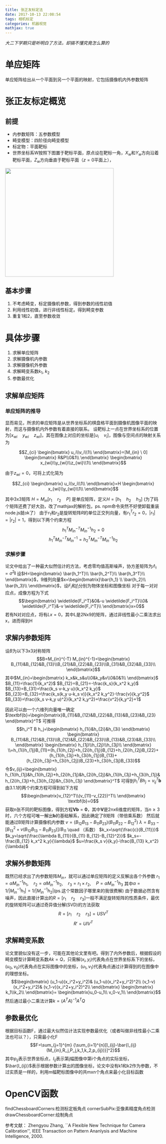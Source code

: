 ```yaml
---
title: 张正友标定法
date: 2017-10-13 22:08:54
tags: 相机标定
categories: 机器视觉
mathjax: true
---
```


*大二下学期只是听明白了方法，却搞不懂究竟怎么算的*

# 单应矩阵

单应矩阵给出从一个平面到另一个平面的映射，它包括摄像机内外参数矩阵

# 张正友标定概览

## 前提

-	内参数矩阵：五参数模型
-	畸变模型：四阶径向畸变模型
-	标定物：平面靶标
-	世界坐标系W按照下图置于靶标平面，原点设在靶标一角，$X_w$和$Y_w$方向沿着靶标平面，$Z_w$方向垂直于靶标平面（$z=0$平面上），
<img src="/img/标定板.png" width="350">

## 基本步骤

1.	不考虑畸变，标定摄像机参数，得到参数的线性初值
2.	利用线性初值，进行非线性标定。得到畸变参数
3.	重复1和2，直至参数收敛

# 具体步骤

1.	求解单应矩阵
2.	求解摄像机内参数
3.	求解摄像机外参数
4.	求解畸变系数$k_1$, $k_2$
5.	参数最优化

## 求解单应矩阵

### 单应矩阵的推导

显而易见，所求的单应矩阵是从世界坐标系的棋盘格平面到摄像机图像平面的映射，而这与摄像机内外参数有着直接的联系。
设靶标上一点在世界坐标系的位置为$[x_{wi} \quad y_{wi} \quad z_{wi}]$，其在图像上对应的坐标是$[u_i \quad v_i]$，图像与空间点的映射关系为

$$Z_{ci} \begin{bmatrix} u_i\\v_i\\1\\ \end{bmatrix}=[M_{in} \ 0] \begin{bmatrix} R&P\\0&1\\ \end{bmatrix} \begin{bmatrix} x_{wi}\\y_{wi}\\z_{wi}\\1\\ \end{bmatrix}$$       

由于$z_{wi}=0$，可将上式化简为

$$Z_{ci} \begin{bmatrix} u_i\\v_i\\1\\ \end{bmatrix}=H \begin{bmatrix} x_{wi}\\y_{wi}\\1\\ \end{bmatrix}$$

其中3x3矩阵 $H=M_{in}[r_1 \quad r_2 \quad P]$ 是单应矩阵，定义$H=[h_1 \quad h_2 \quad h_3]$
(为了码个矩阵还费了好大劲，改了mathjax的解析包，ps. npm命令突然不好使卸载重装node.js就ok了）
由于$r_1$和$r_2$是旋转矩阵$R$的单位正交列向量，有$r_1^T r_2=0$，$|r_1|=|r_2|=1$，得到以下两个约束方程
$$h_1^T M_{in}^{-T} M_{in}^{-1} h_2=0$$
$$h_1^T M_{in}^{-T} M_{in}^{-1}=h_2^T M_{in}^{-T} M_{in}^{-1} h_2$$

### 求解步骤

论文中给出了一种最大似然估计的方法，考虑零均值高斯噪声，协方差矩阵为$\Lambda_i=\sigma^2 \textbf{I}$
设$H=\begin{bmatrix} \bar{h_1^T}\\ \bar{h_2^T}\\ \bar{h_3^T}\\ \end{bmatrix}$，9维列向量$x=\begin{bmatrix}\bar{h_1} \\ \bar{h_2}\\ \bar{h_3}\\ \end{bmatrix}$，设$F_i$和$f_i$分别为物体坐标和图像坐标
对于每一对对应点，成像方程为下式
$$\begin{bmatrix} \widetilde{F_i^T}&0&-u \widetilde{F_i^T}\\0& \widetilde{F_i^T}&-v \widetilde{F_i^T}\\ \end{bmatrix}x=0$$
若有N对对应点，将有$Lx=0$，其中L是2Nx9的矩阵，通过非线性最小二乘法求出x，进而得到H

## 求解内参数矩阵

设$B$为以下3x3对称矩阵
$$B=M_{in}^{-T} M_{in}^{-1}=\begin{bmatrix} B_{11}&B_{12}&B_{13}\\B_{21}&B_{22}&B_{23}\\B_{31}&B_{32}&B_{33}\\ \end{bmatrix}$$
其中$M_{in}=\begin{bmatrix} k_x&k_s&u\\0&k_y&v\\0&0&1\\ \end{bmatrix}$
$B_{11}=\frac{1}{k_x^2}$
$B_{12}=B_{21}=-\frac{k_s}{k_x^2 k_y}$
$B_{13}=B_{31}=\frac{k_s v-k_y u}{k_x^2 k_y}$
$B_{23}=B_{32}=\frac{k_s(k_y u-k_s v)}{k_x^2 k_y^2}-\frac{v}{k_y^2}$
$B_{33}=\frac{(k_s v-k_y u)^2}{k_x^2 k_y^2}+\frac{v^2}{k_y^2}+1$

因此可以由一个六维列向量唯一确定$\textbf{b}=\begin{bmatrix}B_{11}&B_{12}&B_{22}&B_{13}&B_{23}&B_{23} \end{bmatrix}^T$
可推得
$$h_i^T B h_j=\begin{bmatrix} h_{1i}&h_{2i}&h_{3i} \end{bmatrix} \begin{bmatrix} B_{11}&B_{12}&B_{13}\\B_{12}&B_{22}&B_{23}\\B_{13}&B_{23}&B_{33}\\ \end{bmatrix} \begin{bmatrix} h_{1j}\\h_{2j}\\h_{3j}\\ \end{bmatrix} \\=h_{1i}h_{1j}B_{11}+(h_{1i}h_{2j}+h_{2i}h_{1j})B_{12}+h_{2i}h_{2j}B_{22}+(h_{1i}h_{3j}+h_{3i}h_{1j})B_{13}+(h_{2i}h_{3j}+h_{3i}h_{2j})B_{23}+h_{3i}h_{3j}B_{33}$$
令$v_{ij}=\begin{bmatrix} h_{1i}h_{1j}&h_{1i}h_{2j}+h_{2i}h_{1j}&h_{2i}h_{2j}&h_{1i}h_{3j}+h_{3i}h_{1j}&h_{2i}h_{3j}+h_{3i}h_{2j}&h_{3i}h_{3j} \end{bmatrix}^T$
可得到$h_i^T B h_j=v_{ij}^T \textbf{b}$
由3.1.1的两个约束方程可得到如下方程
$$\begin{bmatrix}v_{12}^T\\(v_{11}-v_{22})^T\\ \end{bmatrix} \textbf{b}=0$$
获取n张不同的靶标图像，得到方程$\textbf{Vb}=\textbf{0}$，其中$\textbf{V}$是2nx6维度的矩阵，当$n \geq3$时，六个方程可唯一解出$\textbf{b}$的基础解系，因此确定了B矩阵（带倍乘系数）
然后就能通过B矩阵计算摄像机内参数
$v=(B_{12}B_{13}-B_{11}B_{23})(B_{11}B_{22}-B_{12}^2)$
$\lambda=B_{33}-[B_{13}^2+v(B_{12}B_{13}-B_{11}B_{23})]/B_{11}$  \quad （系数）
$k_x=\sqrt{\frac{c}{B_{11}}}$
$k_y=\sqrt{\frac{\lambda B_{11}}{B_{11} B_{12}-B_{12}^2}}$
$k_s=-\frac{B_{12} k_x^2 k_y}{\lambda}$
$u=\frac{k_s v}{k_y}-\frac{B_{13} k_x^2}{\lambda}$

## 求解外参数矩阵

既然已经求出了内参数矩阵$M_{in}$，就可以通过单应矩阵的定义反解出各个外参数
$r_1=\alpha M_{in}^{-1} h_1, \quad r_2=\alpha M_{in}^{-1} h_2, \quad r_3=r_1 \times r_2, \quad P=\alpha M_{in}^{-1} h_3$
其中$\alpha=1/|M_{in}^{-1} h_1|=1/|M_{in}^{-1} h_2|$(ps.这个常数因子哪里来的我很费解)
由于数据必然含有噪声，因此直接计算出的$R=[r_1 \quad r_2 \quad r_3]$一般不满足旋转矩阵的性质条件，最优的旋转矩阵可以通过奇异值分解(SVD)的方法获取
$$R=[r_1 \quad r_2 \quad r_3]=USV^T$$
$$R'=UIV^T$$

## 求解畸变系数

论文里貌似没有这一步，可能在其他论文里有吧。得到了内外参数后，根据假设的畸变模型计算畸变系数$Ak=Q$，只需解$(x_i,y_i)$代表角点在世界坐标系下的坐标，$(u_0,v_0)$代表角点在实际图像中的坐标，$(u_1,v_1)$代表角点通过计算得到的在图像中的理想坐标。
$$\begin{bmatrix} (u_1-u)(x_i^2+y_i^2)& (u_1-u)(x_i^2+y_i^2)^2\\ (v_1-v)(x_i^2+y_i^2)& (v_1-v)(x_i^2+y_i^2)^2\\ \end{bmatrix} \begin{bmatrix} k_1\\k_2\\ \end{bmatrix}= \begin{bmatrix}u_0-u_1\\ v_0-v_1\\ \end{bmatrix}$$
然后通过最小二乘法计算$k=(A^TA)^{-1}A^TQ$

## 参数最优化

根据目标函数F，通过最大似然估计法实现参数最优化（或者叫做非线性最小二乘法也可以？），只需最小化F
$$F=\sum_{j=1}^{m} {\sum_{i=1}^{n}[I_{ij}-\bar{I_{ij}(M_{in},R_j,P_j,k_1,k_2,p_{ij})}]^2}$$
其中$p_{ij}$表示世界坐标点，$I_{ij}$表示第j幅图像中第i个角点的实际坐标，$\bar{I_{ij}}$表示根据参数计算出的图像坐标，论文中没有k1和k2作为参数，不过实质是一样的，利用m幅靶标图像中的共mxn个角点来最小化目标函数

# OpenCV函数

findChessboardCorners:检测标定板角点
cornerSubPix:亚像素精度角点检测
drawChessboardCorner:绘制角点




参考文献：
Zhengyou Zhang, ``A Flexible New Technique for Camera Calibration'', IEEE Transaction on Pattern Ananlysis and Machine Intelligence, 2000.